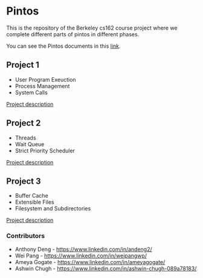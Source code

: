 # Pintos
This is the repository of the Berkeley cs162 course project where we complete different parts of pintos in different phases.

You can see the Pintos documents in this [link](https://inst.eecs.berkeley.edu/~cs162/fa23/static/proj/pintos-docs/).

## Project 1

- User Program Exeuction
- Process Management
- System Calls

[Project description](https://inst.eecs.berkeley.edu/~cs162/fa22/static/proj/proj-userprog/)

## Project 2

- Threads
- Wait Queue
- Strict Priority Scheduler

[Project description](https://inst.eecs.berkeley.edu/~cs162/fa22/static/proj/proj-threads/)

## Project 3

- Buffer Cache
- Extensible Files
- Filesystem and Subdirectories

[Project description](https://inst.eecs.berkeley.edu/~cs162/fa22/static/proj/proj-filesys/)

### Contributors
* Anthony Deng - https://www.linkedin.com/in/andeng2/
* Wei Pang     - https://www.linkedin.com/in/weipangwp/
* Ameya Gogate - https://www.linkedin.com/in/ameyagogate/
* Ashwin Chugh - https://www.linkedin.com/in/ashwin-chugh-089a78183/